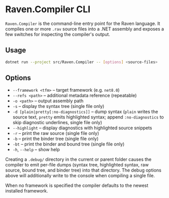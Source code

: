 # Raven.Compiler CLI

`Raven.Compiler` is the command-line entry point for the Raven language.
It compiles one or more `.rav` source files into a .NET assembly and exposes a
few switches for inspecting the compiler's output.

## Usage

```bash
dotnet run --project src/Raven.Compiler -- [options] <source-files>
```

## Options

- `--framework <tfm>` &ndash; target framework (e.g. `net8.0`)
- `--refs <path>` &ndash; additional metadata reference (repeatable)
- `-o <path>` &ndash; output assembly path
- `-s` &ndash; display the syntax tree (single file only)
- `-d [plain|pretty[:no-diagnostics]]` &ndash; dump syntax (`plain` writes the source text, `pretty` emits highlighted syntax; append `:no-diagnostics` to skip diagnostic underlines, single file only)
- `--highlight` &ndash; display diagnostics with highlighted source snippets
- `-r` &ndash; print the raw source (single file only)
- `-b` &ndash; print the binder tree (single file only)
- `-bt` &ndash; print the binder and bound tree (single file only)
- `-h`, `--help` &ndash; show help

Creating a `.debug/` directory in the current or parent folder causes the
compiler to emit per-file dumps (syntax tree, highlighted syntax, raw source,
bound tree, and binder tree) into that directory. The debug options above will additionally
write to the console when compiling a single file.

When no framework is specified the compiler defaults to the newest installed
framework.
